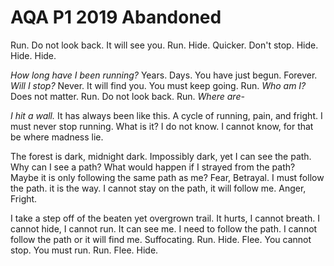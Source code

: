 # AQA P1 2019 Abandoned

Run. Do not look back. It will see you. Run. Hide. Quicker. Don't stop. Hide. Hide. Hide.

_How long have I been running?_ Years. Days. You have just begun. Forever.
_Will I stop?_ Never. It will find you. You must keep going. 
Run.
_Who am I?_ Does not matter. Run. Do not look back. Run.
_Where are-_ 

_I hit a wall._ It has always been like this. A cycle of running, pain, and fright. I must never stop running. What is it? I do not know. I cannot know, for that be where madness lie.

The forest is dark, midnight dark. Impossibly dark, yet I can see the path. Why can I see a path? What would happen if I strayed from the path? Maybe it is only following the same path as me? Fear, Betrayal. I must follow the path. it is the way. I cannot stay on the path, it will follow me. Anger, Fright.

I take a step off of the beaten yet overgrown trail. It hurts, I cannot breath. I cannot hide, I cannot run. It can see me. I need to follow the path. I cannot follow the path or it will find me. Suffocating. Run. Hide. Flee. You cannot stop. You must run. Run. Flee. Hide.